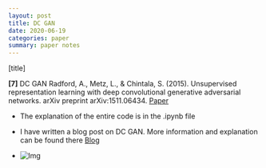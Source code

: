 ```yaml
---
layout: post
title: DC GAN
date: 2020-06-19
categories: paper
summary: paper notes
---
```


[title]

**[7]** DC GAN
Radford, A., Metz, L., & Chintala, S. (2015). Unsupervised representation learning with deep convolutional generative adversarial networks. arXiv preprint arXiv:1511.06434.
[Paper](https://arxiv.org/pdf/1511.06434.pdf%C3)

- The explanation of the entire code is in the .ipynb file

- I have written a blog post on DC GAN. More information and explanation can be found there
[Blog](https://medium.com/acmvit/the-infinite-art-machine-3a2decab85d9)
- ![Img](output.png)

